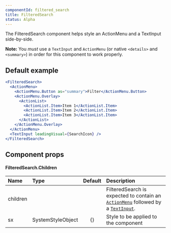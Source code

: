 ```yaml
---
componentId: filtered_search
title: FilteredSearch
status: Alpha
---
```


The FilteredSearch component helps style an ActionMenu and a TextInput side-by-side.

**Note:** You _must_ use a `TextInput` and `ActionMenu` (or native `<details>` and `<summary>`) in order for this component to work properly.

## Default example

```jsx live
<FilteredSearch>
  <ActionMenu>
    <ActionMenu.Button as="summary">Filter</ActionMenu.Button>
    <ActionMenu.Overlay>
      <ActionList>
        <ActionList.Item>Item 1</ActionList.Item>
        <ActionList.Item>Item 2</ActionList.Item>
        <ActionList.Item>Item 3</ActionList.Item>
      </ActionList>
    </ActionMenu.Overlay>
  </ActionMenu>
  <TextInput leadingVisual={SearchIcon} />
</FilteredSearch>
```

## Component props

#### FilteredSearch.Children

| Name     | Type              | Default | Description                                                                                                   |
| :------- | :---------------- | :-----: | :------------------------------------------------------------------------------------------------------------ |
| children |                   |         | FilteredSearch is expected to contain an [`ActionMenu`](/ActionMenu) followed by a [`TextInput`](/TextInput). |
| sx       | SystemStyleObject |   {}    | Style to be applied to the component                                                                          |
